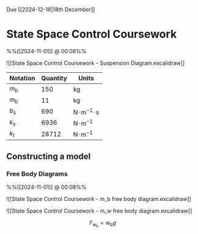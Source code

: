 Due [[2024-12-18|18th December]]
# State Space Control Coursework
%%[[2024-11-01]] @ 00:08%%

![[State Space Control Coursework - Suspension Diagram.excalidraw]]


| Notation     | Quantity | Units                                                     |
| ------------ | -------- | --------------------------------------------------------- |
| $m_\text{b}$ | 150      | $\text{kg}$                                               |
| $m_\text{b}$ | 11       | $\text{kg}$                                               |
| $b_{s}$      | 690      | $\text{N} \! \cdot \! \text{m}^{-1} \! \cdot \! \text{s}$ |
| $k_{s}$      | 6936     | $\text{N} \! \cdot \! \text{m}^{-1}$                      |
| $k_{t}$      | 28712    | $\text{N} \! \cdot \! \text{m}^{-1}$                      |

## Constructing a model

### Free Body Diagrams
%%[[2024-11-01]] @ 00:08%%

![[State Space Control Coursework - m_b free body diagram.excalidraw]]

![[State Space Control Coursework - m_w free body diagram.excalidraw]]

$$F_{w_{\text{b}}} = w_{\text{b}}g$$

